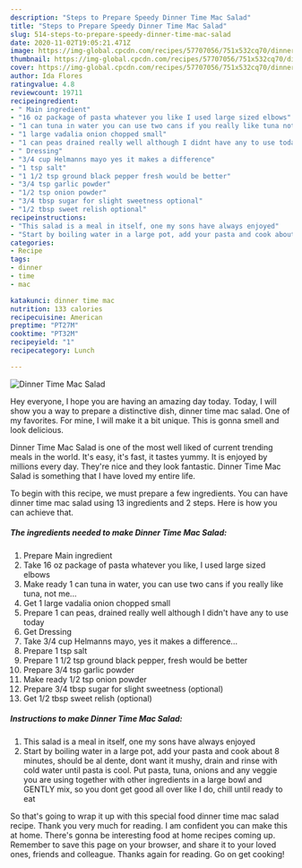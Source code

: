 ```yaml
---
description: "Steps to Prepare Speedy Dinner Time Mac Salad"
title: "Steps to Prepare Speedy Dinner Time Mac Salad"
slug: 514-steps-to-prepare-speedy-dinner-time-mac-salad
date: 2020-11-02T19:05:21.471Z
image: https://img-global.cpcdn.com/recipes/57707056/751x532cq70/dinner-time-mac-salad-recipe-main-photo.jpg
thumbnail: https://img-global.cpcdn.com/recipes/57707056/751x532cq70/dinner-time-mac-salad-recipe-main-photo.jpg
cover: https://img-global.cpcdn.com/recipes/57707056/751x532cq70/dinner-time-mac-salad-recipe-main-photo.jpg
author: Ida Flores
ratingvalue: 4.8
reviewcount: 19711
recipeingredient:
- " Main ingredient"
- "16 oz package of pasta whatever you like I used large sized elbows"
- "1 can tuna in water you can use two cans if you really like tuna not me"
- "1 large vadalia onion chopped small"
- "1 can peas drained really well although I didnt have any to use today"
- " Dressing"
- "3/4 cup Helmanns mayo yes it makes a difference"
- "1 tsp salt"
- "1 1/2 tsp ground black pepper fresh would be better"
- "3/4 tsp garlic powder"
- "1/2 tsp onion powder"
- "3/4 tbsp sugar for slight sweetness optional"
- "1/2 tbsp sweet relish optional"
recipeinstructions:
- "This salad is a meal in itself, one my sons have always enjoyed"
- "Start by boiling water in a large pot, add your pasta and cook about 8 minutes, should be al dente, dont want it mushy, drain and rinse with cold water until pasta is cool.  Put pasta, tuna, onions and any veggie you are using together with other ingredients in a large bowl and GENTLY mix, so you dont get good all over like I do, chill until ready to eat"
categories:
- Recipe
tags:
- dinner
- time
- mac

katakunci: dinner time mac 
nutrition: 133 calories
recipecuisine: American
preptime: "PT27M"
cooktime: "PT32M"
recipeyield: "1"
recipecategory: Lunch

---
```



![Dinner Time Mac Salad](https://img-global.cpcdn.com/recipes/57707056/751x532cq70/dinner-time-mac-salad-recipe-main-photo.jpg)

Hey everyone, I hope you are having an amazing day today. Today, I will show you a way to prepare a distinctive dish, dinner time mac salad. One of my favorites. For mine, I will make it a bit unique. This is gonna smell and look delicious.



Dinner Time Mac Salad is one of the most well liked of current trending meals in the world. It's easy, it's fast, it tastes yummy. It is enjoyed by millions every day. They're nice and they look fantastic. Dinner Time Mac Salad is something that I have loved my entire life.


To begin with this recipe, we must prepare a few ingredients. You can have dinner time mac salad using 13 ingredients and 2 steps. Here is how you can achieve that.

<!--inarticleads1-->

##### The ingredients needed to make Dinner Time Mac Salad:

1. Prepare  Main ingredient
1. Take 16 oz package of pasta whatever you like, I used large sized elbows
1. Make ready 1 can tuna in water, you can use two cans if you really like tuna, not me...
1. Get 1 large vadalia onion chopped small
1. Prepare 1 can peas, drained really well although I didn&#39;t have any to use today
1. Get  Dressing
1. Take 3/4 cup Helmanns mayo, yes it makes a difference...
1. Prepare 1 tsp salt
1. Prepare 1 1/2 tsp ground black pepper, fresh would be better
1. Prepare 3/4 tsp garlic powder
1. Make ready 1/2 tsp onion powder
1. Prepare 3/4 tbsp sugar for slight sweetness (optional)
1. Get 1/2 tbsp sweet relish (optional)




<!--inarticleads2-->

##### Instructions to make Dinner Time Mac Salad:

1. This salad is a meal in itself, one my sons have always enjoyed
1. Start by boiling water in a large pot, add your pasta and cook about 8 minutes, should be al dente, dont want it mushy, drain and rinse with cold water until pasta is cool.  Put pasta, tuna, onions and any veggie you are using together with other ingredients in a large bowl and GENTLY mix, so you dont get good all over like I do, chill until ready to eat




So that's going to wrap it up with this special food dinner time mac salad recipe. Thank you very much for reading. I am confident you can make this at home. There's gonna be interesting food at home recipes coming up. Remember to save this page on your browser, and share it to your loved ones, friends and colleague. Thanks again for reading. Go on get cooking!
